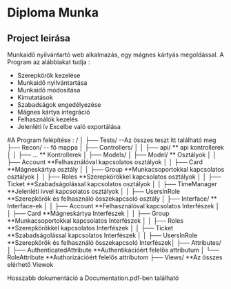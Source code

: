 # Diploma Munka

## Project leirása 

Munkaidő nyilvántartó web alkalmazás, egy mágnes kártyás megoldással.
A Program az alábbiakat tudja : 
  - Szerepkörök kezelése
  - Munkaidő nyilvántartása
  - Munkaidő módosítása
  - Kimutatások
  - Szabadságok engedélyezése
  - Mágnes kártya integráció
  - Felhasználók kezelés
  - Jelenléti ív Excelbe való exportálása

#A Program felépítése : 
/
│
├── Tests/ --Az összes teszt itt található meg 
├── Recon/ -- fő mappa 
│ ├── Controllers/ 
│ │ ├── api/ ** api kontrollerek
│ │ ├── ... ** Kontrollerek
│
├── Models/
│ ├── Model/ ** Osztályok
│ │ ├── Account **Felhasználóval kapcsolatos osztályok
│ │ ├── Card **Mágneskártya osztály
│ │ ├── Group **Munkacsoportokkal kapcsolatos osztályok
│ │ ├── Roles **Szerepkörökkel kapcsolatos osztályok
│ │ ├── Ticket **Szabadságolással kapcsolatos osztályok
│ │ ├── TimeManager **Jelenléti ívvel kapcsolatos osztályok
│ │ ├── UsersInRole **Szerepkörök és felhasználó összekapcsoló osztály
│ ├── Interface/ ** Interface-ek
│ │ ├── Account **Felhasználóval kapcsolatos Interfészek
│ │ ├── Card **Mágneskártya Interfészek
│ │ ├── Group **Munkacsoportokkal kapcsolatos Interfészek
│ │ ├── Roles **Szerepkörökkel kapcsolatos Interfészek
│ │ ├── Ticket **Szabadságolással kapcsolatos Interfészek
│ │ ├── UsersInRole **Szerepkörök és felhasználó összekapcsoló Interfészek│
├── Attributes/
│ ├── AuthenticatedAttribute **Authentikációért felelős attríbutum
│ └── RoleAttribute **Authorizációért felelős attríbutom
├── Views/ **Az összes elérhető Viewok




Hosszabb dokumentáció a Documentation.pdf-ben található

